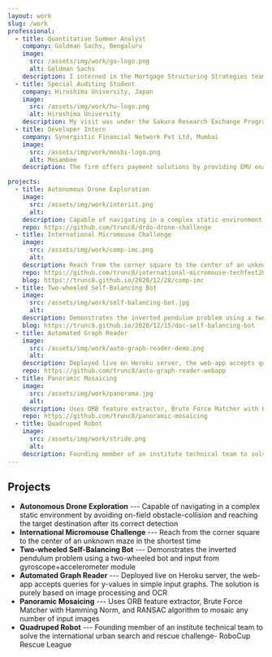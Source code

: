 ```yaml
---
layout: work
slug: /work
professional:
  - title: Quantitative Summer Analyst
    company: Goldman Sachs, Bengaluru
    image:
      src: /assets/img/work/gs-logo.png
      alt: Goldman Sachs
    description: I interned in the Mortgage Structuring Strategies team in the Securities division. We achieved a sharp improvement in arbitrage by optimizing cash-flows through different derivative instruments.
  - title: Special Auditing Student
    company: Hiroshima University, Japan
    image:
      src: /assets/img/work/hu-logo.png
      alt: Hiroshima University
    description: My visit was under the Sakura Research Exchange Programme spanning a week. I was among 15 students from India to be awarded the Sakura Science Plan scholarship ’19 from Japan Science & Technology Agency.
  - title: Developer Intern
    company: Synergistic Financial Network Pvt Ltd, Mumbai
    image:
      src: /assets/img/work/mosbi-logo.png
      alt: Mosambee
    description: The firm offers payment solutions by providing EMV enabled mobile Point of Sale (POS) devices. My team delivered a Java platform to migrate existing Transaction Manager to Apache Kafka in order to process 100+ transaction requests/second

projects:
  - title: Autonomous Drone Exploration
    image:
      src: /assets/img/work/interiit.png
      alt: 
    description: Capable of navigating in a complex static environment by avoiding on-field obstacle-collision and reaching the target destination after its correct detection
    repo: https://github.com/trunc8/drdo-drone-challenge
  - title: International Micromouse Challenge
    image:
      src: /assets/img/work/comp-imc.png
      alt: 
    description: Reach from the corner square to the center of an unknown maze in the shortest time
    repo: https://github.com/trunc8/international-micromouse-techfest2020
    blog: https://trunc8.github.io/2020/12/28/comp-imc
  - title: Two-wheeled Self-Balancing Bot
    image:
      src: /assets/img/work/self-balancing-bot.jpg
      alt: 
    description: Demonstrates the inverted pendulum problem using a two-wheeled bot and input from gyroscope+accelerometer module
    blog: https://trunc8.github.io/2020/12/15/doc-self-balancing-bot
  - title: Automated Graph Reader
    image:
      src: /assets/img/work/auto-graph-reader-demo.png
      alt: 
    description: Deployed live on Heroku server, the web-app accepts queries for y-values in simple input graphs. The solution is purely based on image processing and OCR
    repo: https://github.com/trunc8/auto-graph-reader-webapp
  - title: Panoramic Mosaicing
    image:
      src: /assets/img/work/panorama.jpg
      alt: 
    description: Uses ORB feature extractor, Brute Force Matcher with Hamming Norm, and RANSAC algorithm to mosaic any number of input images
    repo: https://github.com/trunc8/panoramic-mosaicing
  - title: Quadruped Robot
    image:
      src: /assets/img/work/stride.png
      alt: 
    description: Founding member of an institute technical team to solve the international urban search and rescue challenge- RoboCup Rescue League
---
```

## Projects
- **Autonomous Drone Exploration** --- Capable of navigating in a complex static environment by avoiding on-field obstacle-collision and reaching the target destination after its correct detection
- **International Micromouse Challenge** --- Reach from the corner square to the center of an unknown maze in the shortest time
- **Two-wheeled Self-Balancing Bot** --- Demonstrates the inverted pendulum problem using a two-wheeled bot and input from gyroscope+accelerometer module
- **Automated Graph Reader** --- Deployed live on Heroku server, the web-app accepts queries for y-values in simple input graphs. The solution is purely based on image processing and OCR
- **Panoramic Mosaicing** --- Uses ORB feature extractor, Brute Force Matcher with Hamming Norm, and RANSAC algorithm to mosaic any number of input images
- **Quadruped Robot** --- Founding member of an institute technical team to solve the international urban search and rescue challenge- RoboCup Rescue League